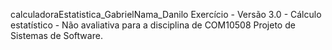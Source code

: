 calculadoraEstatistica_GabrielNama_Danilo
Exercício - Versão 3.0 - Cálculo estatístico - Não avaliativa para a disciplina de COM10508 Projeto de Sistemas de Software.
